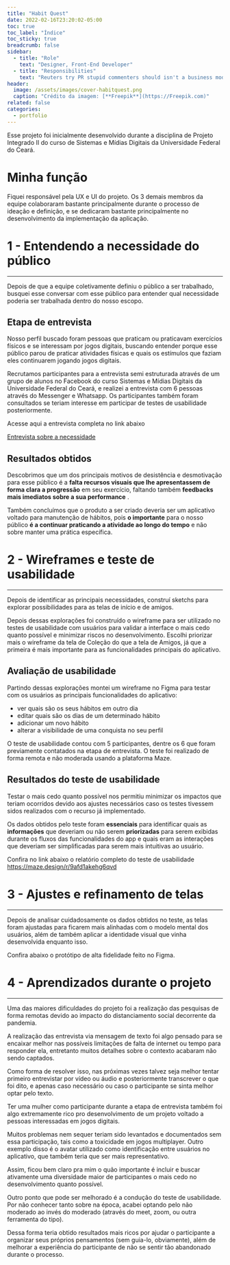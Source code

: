 ```yaml
---
title: "Habit Quest"
date: 2022-02-16T23:20:02-05:00
toc: true
toc_label: "Índice"
toc_sticky: true
breadcrumb: false
sidebar:
  - title: "Role"
    text: "Designer, Front-End Developer"
  - title: "Responsibilities"
    text: "Reuters try PR stupid commenters should isn't a business model"
header:
  image: /assets/images/cover-habitquest.png
  caption: "Crédito da imagem: [**Freepik**](https://Freepik.com)"
related: false
categories:
  - portfolio
---
```


Esse projeto foi inicialmente desenvolvido durante a disciplina de Projeto Integrado II do curso de Sistemas e Mídias Digitais da Universidade Federal do Ceará.

# Minha função

Fiquei responsável pela UX e UI do projeto. Os 3 demais membros da equipe colaboraram bastante principalmente durante o processo de ideação e definição, e se dedicaram bastante principalmente no desenvolvimento da implementação da aplicação.


# 1 - Entendendo a necessidade do público

---

Depois de que a equipe coletivamente definiu o público a ser trabalhado, busquei esse conversar com esse público para entender qual necessidade poderia ser trabalhada dentro do nosso escopo.

## Etapa de entrevista

Nosso perfil buscado foram pessoas que praticam ou praticavam exercícios físicos e se interessam por jogos digitais, buscando entender porque esse público parou de praticar atividades físicas e quais os estímulos que faziam eles continuarem jogando jogos digitais.

Recrutamos participantes para a entrevista semi estruturada através de um grupo de alunos no Facebook do curso Sistemas e Mídias Digitais da Universidade Federal do Ceará, e realizei a entrevista com 6 pessoas através do Messenger e Whatsapp. Os participantes também foram consultados se teriam interesse em participar de testes de usabilidade posteriormente.

Acesse aqui a entrevista completa no link abaixo

[Entrevista sobre a necessidade](https://docs.google.com/document/d/e/2PACX-1vTCXsbuzGsIBDZwuu5nsYMbqUBYWnxvW9focmPjdmnDTgGETXX-QWDBm3slpT_doKapVeld1kXPI8Tk/pub)

## Resultados obtidos

Descobrimos que um dos principais motivos de desistência e desmotivação para esse público é a **falta recursos visuais que lhe apresentassem de forma clara a progressão** em seu exercício, faltando também **feedbacks mais imediatos sobre a sua performance** .

Também concluímos que o produto a ser criado deveria ser um aplicativo voltado para manutenção de hábitos, pois **o importante** para o nosso público **é a continuar praticando a atividade ao longo do tempo** e não sobre manter uma prática específica.


# 2 - Wireframes e teste de usabilidade

---

Depois de identificar as principais necessidades, construí sketchs para explorar possibilidades para as telas de início e de amigos.

Depois dessas explorações foi construído o wireframe para ser utilizado no testes de usabilidade com usuários para validar a interface o mais cedo quanto possível e minimizar riscos no desenvolvimento. Escolhi priorizar mais o wireframe da tela de Coleção do que a tela de Amigos, já que a primeira é mais importante para as funcionalidades principais do aplicativo.

## Avaliação de usabilidade

Partindo dessas explorações montei um wireframe no Figma para testar com os usuários as principais funcionalidades do aplicativo:

- ver quais são os seus hábitos em outro dia
- editar quais são os dias de um determinado hábito
- adicionar um novo hábito
- alterar a visibilidade de uma conquista no seu perfil

O teste de usabilidade contou com 5 participantes, dentre os 6 que foram previamente contatados na etapa de entrevista. O teste foi realizado de forma remota e não moderada usando a plataforma Maze.

## Resultados do teste de usabilidade

Testar o mais cedo quanto possível nos permitiu minimizar os impactos que teriam ocorridos devido aos ajustes necessários caso os testes tivessem sidos realizados com o recurso já implementado.

Os dados obtidos pelo teste foram **essenciais** para identificar quais as **informações** que deveriam ou não serem **priorizadas** para serem exibidas durante os fluxos das funcionalidades do app e quais eram as interações que deveriam ser simplificadas para serem mais intuitivas ao usuário.

Confira no link abaixo o relatório completo do teste de usabilidade
https://maze.design/r/9afd1akehg6qvd


# 3 - Ajustes e refinamento de telas

---

Depois de analisar cuidadosamente os dados obtidos no teste, as telas foram ajustadas para ficarem mais alinhadas com o modelo mental dos usuários, além de também aplicar a identidade visual que vinha desenvolvida enquanto isso.

Confira abaixo o protótipo de alta fidelidade feito no Figma.


# 4 - Aprendizados durante o projeto

---

Uma das maiores dificuldades do projeto foi a realização das pesquisas de forma remotas devido ao impacto do distanciamento social decorrente da pandemia.  

A realização das entrevista via mensagem de texto foi algo pensado para se encaixar melhor nas possíveis limitações de falta de internet ou tempo para responder ela, entretanto muitos detalhes sobre o contexto acabaram não sendo captados.

Como forma de resolver isso, nas próximas vezes talvez seja melhor tentar primeiro entrevistar por vídeo ou áudio e posteriormente transcrever o que foi dito, e apenas caso necessário ou caso o participante se sinta melhor optar pelo texto.

Ter uma mulher como participante durante a etapa de entrevista também foi algo extremamente  rico pro desenvolvimento de um projeto voltado a pessoas interessadas em jogos digitais.

Muitos problemas nem sequer teriam sido levantados e documentados sem essa participação, tais como a toxicidade em jogos multiplayer. Outro exemplo disso é o avatar utilizado como identificação entre usuários no aplicativo, que também teria que ser mais representativo.

Assim, ficou bem claro pra mim o quão importante é incluir e buscar ativamente uma diversidade maior de participantes o mais cedo no desenvolvimento quanto possível.

Outro ponto que pode ser melhorado é a condução do teste de usabilidade. Por não conhecer tanto sobre na época, acabei optando pelo não moderado ao invés do moderado (através do meet, zoom, ou outra ferramenta do tipo).

Dessa forma teria obtido resultados mais ricos por ajudar o participante a organizar seus próprios pensamentos (sem guia-lo, obviamente), além de melhorar a experiência do participante de não se sentir tão abandonado durante o processo.

